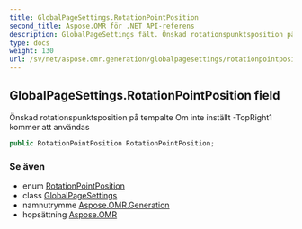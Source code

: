 ```yaml
---
title: GlobalPageSettings.RotationPointPosition
second_title: Aspose.OMR för .NET API-referens
description: GlobalPageSettings fält. Önskad rotationspunktsposition på tempalte Om inte inställt TopRight1 kommer att användas
type: docs
weight: 130
url: /sv/net/aspose.omr.generation/globalpagesettings/rotationpointposition/
---
```

## GlobalPageSettings.RotationPointPosition field

Önskad rotationspunktsposition på tempalte Om inte inställt -TopRight1 kommer att användas

```csharp
public RotationPointPosition RotationPointPosition;
```

### Se även

* enum [RotationPointPosition](../../rotationpointposition/)
* class [GlobalPageSettings](../)
* namnutrymme [Aspose.OMR.Generation](../../globalpagesettings/)
* hopsättning [Aspose.OMR](../../../)


